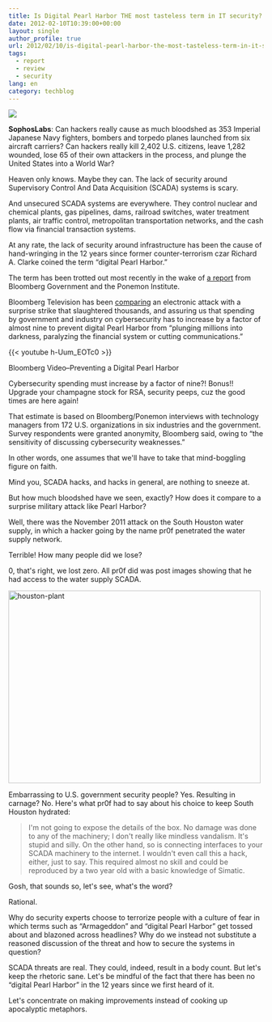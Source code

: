 ```yaml
---
title: Is Digital Pearl Harbor THE most tasteless term in IT security?
date: 2012-02-10T10:39:00+00:00
layout: single
author_profile: true
url: 2012/02/10/is-digital-pearl-harbor-the-most-tasteless-term-in-it-security/
tags:
  - report
  - review
  - security
lang: en
category: techblog
---
```

![](http://lh6.ggpht.com/-bb4cyoOU-ug/TzTsofsosAI/AAAAAAAAEm8/P4R5vKCzGo4/s1600-h/digital-pearl-harbor-170%25255B2%25255D.jpg)

**SophosLabs**: Can hackers really cause as much bloodshed as 353 Imperial Japanese Navy fighters, bombers and torpedo planes launched from six aircraft carriers? Can hackers really kill 2,402 U.S. citizens, leave 1,282 wounded, lose 65 of their own attackers in the process, and plunge the United States into a World War? 

Heaven only knows. Maybe they can. The lack of security around Supervisory Control And Data Acquisition (SCADA) systems is scary. 

And unsecured SCADA systems are everywhere. They control nuclear and chemical plants, gas pipelines, dams, railroad switches, water treatment plants, air traffic control, metropolitan transportation networks, and the cash flow via financial transaction systems. 

At any rate, the lack of security around infrastructure has been the cause of hand-wringing in the 12 years since former counter-terrorism czar Richard A. Clarke coined the term “digital Pearl Harbor.” 

The term has been trotted out most recently in the wake of [a report](http://www.bloomberg.com/news/2012-01-31/cybersecurity-disaster-seen-in-u-s-survey-citing-spending-gaps.html) from Bloomberg Government and the Ponemon Institute. 

Bloomberg Television has been [comparing](http://www.youtube.com/watch?v=h-Uum_EOTc0) an electronic attack with a surprise strike that slaughtered thousands, and assuring us that spending by government and industry on cybersecurity has to increase by a factor of almost nine to prevent digital Pearl Harbor from “plunging millions into darkness, paralyzing the financial system or cutting communications.”

{{< youtube h-Uum_EOTc0 >}}

Bloomberg Video–Preventing a Digital Pearl Harbor

Cybersecurity spending must increase by a factor of nine?! Bonus!! Upgrade your champagne stock for RSA, security peeps, cuz the good times are here again!

That estimate is based on Bloomberg/Ponemon interviews with technology managers from 172 U.S. organizations in six industries and the government. Survey respondents were granted anonymity, Bloomberg said, owing to “the sensitivity of discussing cybersecurity weaknesses.”

In other words, one assumes that we'll have to take that mind-boggling figure on faith.

Mind you, SCADA hacks, and hacks in general, are nothing to sneeze at.


But how much bloodshed have we seen, exactly? How does it compare to a surprise military attack like Pearl Harbor?

Well, there was the November 2011 attack on the South Houston water supply, in which a hacker going by the name pr0f penetrated the water supply network.

Terrible! How many people did we lose?

0, that's right, we lost zero. All pr0f did was post images showing that he had access to the water supply SCADA.

<a href="http://lh6.ggpht.com/-EYQi6A0bl8w/TzTswKrBsVI/AAAAAAAAEnU/xHmlXhraUNg/s1600-h/houston-plant%25255B4%25255D.jpg"><img title="houston-plant" border="0" alt="houston-plant" src="http://lh4.ggpht.com/-mSwVGz71ceM/TzTsy3P8VoI/AAAAAAAAEnc/YJyqh6bmao4/houston-plant_thumb%25255B2%25255D.jpg?imgmax=800" width="498" height="381" /></a>

Embarrassing to U.S. government security people? Yes. Resulting in carnage? No. Here's what pr0f had to say about his choice to keep South Houston hydrated:

> I'm not going to expose the details of the box. No damage was done to any of the machinery; I don't really like mindless vandalism. It's stupid and silly. On the other hand, so is connecting interfaces to your SCADA machinery to the internet. I wouldn't even call this a hack, either, just to say. This required almost no skill and could be reproduced by a two year old with a basic knowledge of Simatic.

Gosh, that sounds so, let's see, what's the word?

Rational.

Why do security experts choose to terrorize people with a culture of fear in which terms such as “Armageddon” and “digital Pearl Harbor” get tossed about and blazoned across headlines? Why do we instead not substitute a reasoned discussion of the threat and how to secure the systems in question?

SCADA threats are real. They could, indeed, result in a body count. But let's keep the rhetoric sane. Let's be mindful of the fact that there has been no “digital Pearl Harbor” in the 12 years since we first heard of it.

Let's concentrate on making improvements instead of cooking up apocalyptic metaphors.
